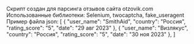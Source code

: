 Скрипт создан для парсинга отзывов сайта otzovik.com
Использованные библиотеки: Selenium, twocaptcha, fake_useragent
Пример файла json:
[
    {
        "user_name": "SmithAid",
        "country": "Россия",
        "rating_score": "5",
        "date": "29 авг 2023"
    },
    {
        "user_name": "Визлякус",
        "country": "Россия",
        "rating_score": "5",
        "date": "30 ноя 2023"
    },
]
